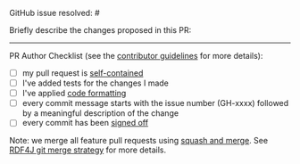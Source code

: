 
GitHub issue resolved: # <!-- add a Github issue number here, e.g #123. -->

Briefly describe the changes proposed in this PR:

<!-- short description of your change goes here -->

---- 
PR Author Checklist (see the [contributor guidelines](https://github.com/eclipse/rdf4j/blob/master/.github/CONTRIBUTING.md) for more details):

 - [ ] my pull request is [self-contained](https://rdf4j.org/documentation/developer/merge-strategy/#self-contained-changes-pull-requests-and-commits)
 - [ ] I've added tests for the changes I made
 - [ ] I've applied [code formatting](https://github.com/eclipse/rdf4j/blob/master/.github/CONTRIBUTING.md#code-formatting)
 - [ ] every commit message starts with the issue number (GH-xxxx) followed by a meaningful description of the change
 - [ ] every commit has been [signed off](https://stackoverflow.com/questions/1962094/what-is-the-sign-off-feature-in-git-for)

Note: we merge all feature pull requests using [squash and merge](https://help.github.com/en/github/administering-a-repository/about-merge-methods-on-github#squashing-your-merge-commits). See [RDF4J git merge strategy](https://rdf4j.org/documentation/developer/merge-strategy/) for more details.

